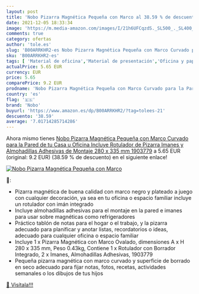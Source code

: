 ```yaml
---
layout: post
title: 'Nobo Pizarra Magnética Pequeña con Marco al 38.59 % de descuento'
date: 2021-12-05 18:33:34
image: 'https://m.media-amazon.com/images/I/21h6UFCqzdS._SL500_._SL400_.jpg'
comments: true
category: ofertas
author: 'tole.es'
slug: 'B00ARRKHR2-es Nobo Pizarra Magnética Pequeña con Marco Curvado para la...'
sku: 'B00ARRKHR2-es'
tags: [ 'Material de oficina','Material de presentación','Oficina y papelería','Pizarras blancas','nobo','rotulador', ]
actualPrice: 5.65 EUR
currency: EUR
price: 5.65
comparePrice: 9.2 EUR
prodname: 'Nobo Pizarra Magnética Pequeña con Marco Curvado para la Pared de tu Casa u Oficina  Incluye Rotulador de Pizarra  Imanes y Almohadillas Adhesivas de Montaje  280 x 335 mm  1903779'
country: 'es'
flag: '🇪🇸'
brand: 'Nobo'
buyurl: 'https://www.amazon.es/dp/B00ARRKHR2/?tag=tolees-21'
descuento: '38.59'
average: '7.01714285714286'
---
```


Ahora mismo tienes [Nobo Pizarra Magnética Pequeña con Marco Curvado para la Pared de tu Casa u Oficina  Incluye Rotulador de Pizarra  Imanes y Almohadillas Adhesivas de Montaje  280 x 335 mm  1903779](https://www.amazon.es/dp/B00ARRKHR2/?tag=tolees-21) a 5.65 EUR (original: 9.2 EUR) (38.59 %  de descuento) en el siguiente enlace!

[![Nobo Pizarra Magnética Pequeña con Marco](https://m.media-amazon.com/images/I/21h6UFCqzdS._SL500_._SL400_.jpg)](https://www.amazon.es/dp/B00ARRKHR2/?tag=tolees-21)

🔎:

- Pizarra magnética de buena calidad con marco negro y plateado a juego con cualquier decoración, ya sea en tu oficina o espacio familiar incluye un rotulador con imán integrado
- Incluye almohadillas adhesivas para el montaje en la pared e imanes para usar sobre magnéticas como refrigeradores
- Práctico tablón de notas para el hogar o el trabajo, y la pizarra adecuado para planificar y anotar listas, recordatorios o ideas, adecuado para cualquier oficina o espacio familiar
- Incluye 1 x Pizarra Magnética con Marco Ovalado, dimensiones A x H 280 x 335 mm, Peso 0.43kg, Contiene 1 x Rotulador con Borrador Integrado, 2 x Imanes, Almohadillas Adhesivas, 1903779
- Pequeña pizarra magnética con marco curvado y superficie de borrado en seco adecuado para fijar notas, fotos, recetas, actividades semanales o los dibujos de tus hijos

[🛒 Visítala!!!](https://www.amazon.es/dp/B00ARRKHR2/?tag=tolees-21)
